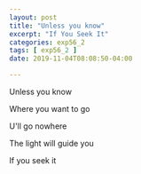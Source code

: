 ```yaml
---
layout: post
title: "Unless you know"
excerpt: "If You Seek It"
categories: exp56_2
tags: [ exp56_2 ]
date: 2019-11-04T08:08:50-04:00

---
```


Unless you know

Where you want to go

U'll go nowhere

The light will guide you

If you seek it
